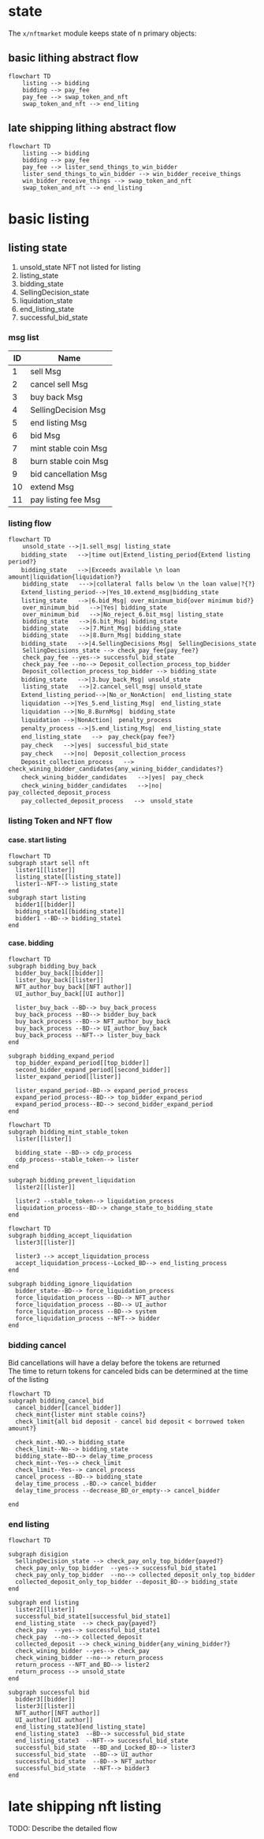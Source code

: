 # state

The `x/nftmarket` module keeps state of n primary objects:

## basic lithing abstract flow

```mermaid
flowchart TD
    listing --> bidding
    bidding --> pay_fee
    pay_fee --> swap_token_and_nft
    swap_token_and_nft --> end_liting
```

## late shipping lithing abstract flow

```mermaid
flowchart TD
    listing --> bidding
    bidding --> pay_fee
    pay_fee --> lister_send_things_to_win_bidder
    lister_send_things_to_win_bidder --> win_bidder_receive_things
    win_bidder_receive_things --> swap_token_and_nft
    swap_token_and_nft --> end_listing

```

# basic listing

## listing state

1. unsold_state
   NFT not listed for listing
1. listing_state
1. bidding_state
1. SellingDecision_state
1. liquidation_state
1. end_listing_state
1. successful_bid_state

### msg list

| ID  | Name                 |
| --- | -------------------- |
| 1   | sell Msg             |
| 2   | cancel sell Msg      |
| 3   | buy back Msg         |
| 4   | SellingDecision Msg  |
| 5   | end listing Msg      |
| 6   | bid Msg              |
| 7   | mint stable coin Msg |
| 8   | burn stable coin Msg |
| 9   | bid cancellation Msg |
| 10  | extend Msg           |
| 11  | pay listing fee Msg  |

### listing flow

```mermaid
flowchart TD
    unsold_state -->|1.sell_msg| listing_state
　  bidding_state   -->|time out|Extend_listing_period{Extend listing period?}
　  bidding_state   -->|Exceeds available \n loan amount|liquidation{liquidation?}
    bidding_state   --->|collateral falls below \n the loan value|?{?}
　  Extend_listing_period-->|Yes_10.extend_msg|bidding_state
　  listing_state   -->|6.bid_Msg| over_minimum_bid{over minimum bid?}
    over_minimum_bid   -->|Yes| bidding_state
    over_minimum_bid   -->|No_reject_6.bit_msg| listing_state
    bidding_state   -->|6.bit_Msg| bidding_state
    bidding_state   -->|7.Mint_Msg| bidding_state
    bidding_state   -->|8.Burn_Msg| bidding_state
　  bidding_state   -->|4.SellingDecisions_Msg|　SellingDecisions_state
    SellingDecisions_state --> check_pay_fee{pay_fee?}
    check_pay_fee --yes--> successful_bid_state
    check_pay_fee --no--> Deposit_collection_process_top_bidder
    Deposit_collection_process_top_bidder --> bidding_state
　  bidding_state   -->|3.buy_back_Msg| unsold_state
    listing_state   -->|2.cancel_sell_msg| unsold_state
　  Extend_listing_period-->|No_or_NonAction|　end_listing_state
　  liquidation -->|Yes_5.end_listing_Msg|　end_listing_state
　  liquidation -->|No_8.BurnMsg|　bidding_state
　  liquidation -->|NonAction|　penalty_process
　  penalty_process -->|5.end_listing_Msg|　end_listing_state
　  end_listing_state   -->　pay_check{pay fee?}
　  pay_check   -->|yes|　successful_bid_state
　  pay_check   -->|no|　Deposit_collection_process
　  Deposit_collection_process   -->　check_wining_bidder_candidates{any_wining_bidder_candidates?}
　  check_wining_bidder_candidates   -->|yes|　pay_check
　  check_wining_bidder_candidates   -->|no|　pay_collected_deposit_process
　  pay_collected_deposit_process   -->　unsold_state
```

### listing Token and NFT flow

#### case. start listing

```mermaid
flowchart TD
subgraph start sell nft
  lister1[[lister]]
  listing_state[[listing_state]]
  lister1--NFT--> listing_state
end
subgraph start listing
  bidder1[[bidder]]
  bidding_state1[[bidding_state]]
  bidder1 --BD--> bidding_state1
end
```

#### case. bidding

```mermaid
flowchart TD
subgraph bidding_buy_back
  bidder_buy_back[[bidder]]
  lister_buy_back[[lister]]
  NFT_author_buy_back[[NFT author]]
  UI_author_buy_back[[UI author]]

  lister_buy_back --BD--> buy_back_process
  buy_back_process --BD--> bidder_buy_back
  buy_back_process --BD--> NFT_author_buy_back
  buy_back_process --BD--> UI_author_buy_back
  buy_back_process --NFT--> lister_buy_back
end

subgraph bidding_expand_period
  top_bidder_expand_period[[top_bidder]]
  second_bidder_expand_period[[second_bidder]]
  lister_expand_period[[lister]]

  lister_expand_period--BD--> expand_period_process
  expand_period_process--BD--> top_bidder_expand_period
  expand_period_process--BD--> second_bidder_expand_period
end
```

```mermaid
flowchart TD
subgraph bidding_mint_stable_token
  lister[[lister]]

  bidding_state --BD--> cdp_process
  cdp_process--stable_token--> lister
end

subgraph bidding_prevent_liquidation
  lister2[[lister]]

  lister2 --stable_token--> liquidation_process
  liquidation_process--BD--> change_state_to_bidding_state
end
```

```mermaid
flowchart TD
subgraph bidding_accept_liquidation
  lister3[[lister]]

  lister3 --> accept_liquidation_process
  accept_liquidation_process--Locked_BD--> end_listing_process
end

subgraph bidding_ignore_liquidation
  bidder_state--BD--> force_liquidation_process
  force_liquidation_process --BD--> NFT_author
  force_liquidation_process --BD--> UI_author
  force_liquidation_process --BD--> system
  force_liquidation_process --NFT--> bidder
end
```

### bidding cancel

Bid cancellations will have a delay before the tokens are returned  
The time to return tokens for canceled bids can be determined at the time of the listing

```mermaid
flowchart TD
subgraph bidding_cancel_bid
  cancel_bidder[[cancel_bidder]]
  check_mint{lister mint stable coins?}
  check_limit{all bid deposit - cancel bid deposit < borrowed token amount?}

  check_mint.-NO.-> bidding_state
  check_limit--No--> bidding_state
  bidding_state--BD--> delay_time_process
  check_mint--Yes--> check_limit
  check_limit--Yes--> cancel_process
  cancel_process --BD--> bidding_state
  delay_time_process .-BD.-> cancel_bidder
  delay_time_process --decrease_BD_or_empty--> cancel_bidder

end
```

### end listing

```mermaid
flowchart TD

subgraph disigion
  SellingDecision_state --> check_pay_only_top_bidder{payed?}
  check_pay_only_top_bidder  --yes--> successful_bid_state1
  check_pay_only_top_bidder  --no--> collected_deposit_only_top_bidder
  collected_deposit_only_top_bidder --deposit_BD--> bidding_state
end

subgraph end listing
  lister2[[lister]]
  successful_bid_state1[successful_bid_state1]
  end_listing_state  --> check_pay{payed?}
  check_pay  --yes--> successful_bid_state1
  check_pay  --no--> collected_deposit
  collected_deposit --> check_wining_bidder{any_wining_bidder?}
  check_wining_bidder --yes--> check_pay
  check_wining_bidder --no--> return_process
  return_process --NFT_and_BD--> lister2
  return_process --> unsold_state
end

subgraph successful bid
  bidder3[[bidder]]
  lister3[[lister]]
  NFT_author[[NFT author]]
  UI_author[[UI author]]
  end_listing_state3[end_listing_state]
  end_listing_state3  --BD--> successful_bid_state
  end_listing_state3  --NFT--> successful_bid_state
  successful_bid_state  --BD_and_Locked_BD--> lister3
  successful_bid_state  --BD--> UI_author
  successful_bid_state  --BD--> NFT_author
  successful_bid_state  --NFT--> bidder3
end
```

# late shipping nft listing

TODO: Describe the detailed flow
